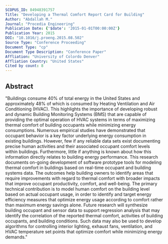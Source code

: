 ```yaml
---
SCOPUS_ID: 84948391757
Title: "Developing a Thermal Comfort Report Card for Building"
Author: "Abdallah M."
Journal: "Procedia Engineering"
Publication Date: {'$date': '2015-01-01T00:00:00Z'}
Publication Year: 2015
DOI: "10.1016/j.proeng.2015.08.502"
Source Type: "Conference Proceeding"
Document Type: "cp"
Document Type Description: "Conference Paper"
Affliation: "University of Colordo Denver"
Affliation Country: "United States"
Cited by count: 8
---
```


## Abstract
"Buildings consume 40% of total energy in the United States and approximately 48% of which is consumed by Heating Ventilation and Air Conditioning (HVAC). This highlights the importance of developing robust and dynamic Building Monitoring Systems (BMS) that are capable of providing the optimal operation of HVAC systems in terms of maximizing thermal comfort of building occupants while minimizing energy consumptions. Numerous empirical studies have demonstrated that occupant behavior is a key factor underlying energy consumption in existing buildings. However, few if any reliable data sets exist documenting precise human activities and their associated occupant comfort levels within buildings. Furthermore, little if anything is known about how this information directly relates to building energy performance. This research documents on-going development of software prototype tools for modeling thermal comfort in buildings based on real-time occupant and building systems data. The outcomes help building owners to identify areas that require improvements with regard to thermal comfort with broader impacts that improve occupant productivity, comfort, and well-being. The primary technical contribution is to model human comfort on the building level based on actual occupant usage, in order to identify and target energy efficiency measures that optimize energy usage according to comfort rather than maximum energy savings alone. Future research will synthesize building occupant and sensor data to support regression analysis that may identify the correlation of the reported thermal comfort, activities of building occupants, and building conditions. Such data may also be used to develop algorithms for controlling interior lighting, exhaust fans, ventilation, and HVAC temperature set points that optimize comfort while minimizing energy demands."

